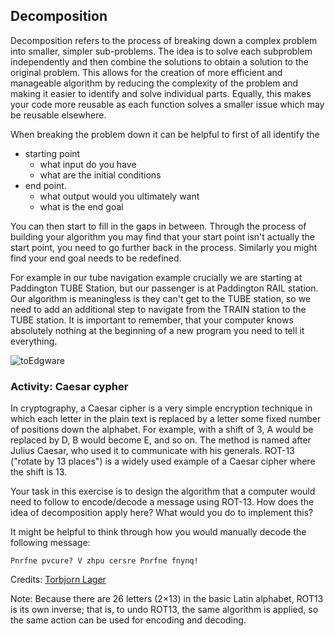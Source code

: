 ## Decomposition

Decomposition refers to the process of breaking down a complex problem into smaller, simpler sub-problems. The idea is to solve each subproblem independently 
and then combine the solutions to obtain a solution to the original problem. This allows for the creation of more efficient and manageable algorithm by 
reducing the complexity of the problem and making it easier to identify and solve individual parts. Equally, this makes your code more reusable as each function 
solves a smaller issue which may be reusable elsewhere. 

When breaking the problem down it can be helpful to first of all identify the 
* starting point
    * what input do you have
    * what are the initial conditions
* end point. 
    * what output would you ultimately want
    * what is the end goal 

You can then start to fill in the gaps in between. Through the process of building your algorithm you may find that your start point isn't actually the start point, you need to go further back in the process. Similarly you might find your end goal needs to be redefined.

For example in our tube navigation example crucially we are starting at Paddington TUBE Station, but our passenger is at Paddington RAIL station. Our algorithm is meaningless is they can't get to the TUBE station, so we need to add an additional step to navigate from the TRAIN station to the TUBE station. It is important to remember, that your computer knows absolutely nothing at the beginning of a new program you need to tell it everything. 

![toEdgware](../images/directions.jpg)

### Activity: Caesar cypher 

In cryptography, a Caesar cipher is a very simple encryption technique in which each letter in the plain text is replaced by a letter some fixed number of positions down the alphabet. For example, with a shift of 3, A would be replaced by D, B would become E, and so on. The method is named after Julius Caesar, who used it to communicate with his generals. ROT-13 ("rotate by 13 places") is a widely used example of a Caesar cipher where the shift is 13. 

Your task in this exercise is to design the algorithm that a computer would need to follow to encode/decode a message using ROT-13.  How does the idea of decomposition apply here? What would you do to implement this? 

It might be helpful to think through how you would manually decode the following message:

```
Pnrfne pvcure? V zhpu cersre Pnrfne fnynq!
```



Credits: [Torbjorn Lager](https://www.gu.se/en/about/find-staff/torbjornlager)

Note: Because there are 26 letters (2×13) in the basic Latin alphabet, ROT13 is its own inverse; that is, to undo ROT13, the same algorithm is applied, so the same action can be used for encoding and decoding.

